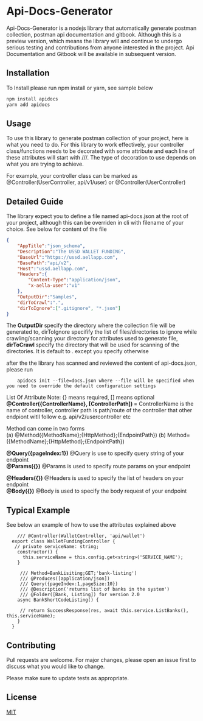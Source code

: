 # Api-Docs-Generator

Api-Docs-Generator is a nodejs library that automatically generate postman collection, postman api documentation and gitbook.
Although this is a preview version, which means the library will and continue to undergo serious testing and contributions from anyone interested in the project. Api Documentation and Gitbook will be available in subsequent version.

## Installation

To Install please run npm install or yarn, see sample below

```bash
npm install apidocs
yarn add apidocs
```

## Usage
To use this library to generate postman collection of your project, here is what you need to do.
For this library to work effectively, your controller class/functions needs to be decorated with some attribute and  each line of these attributes will start with ///.
The type of decoration to use depends on what you are trying to achieve.

For example, your controller class can be marked as @Controller(UserController, api/v1/user) or @Controller(UserController)


## Detailed Guide
The library expect you to define a file named api-docs.json at the root of your project, although this can be overriden in cli with filename of your choice. See below for content of the file

```apidocs.json
{
    "AppTitle":"json_schema",
    "Description":"The USSD WALLET FUNDING",
    "BaseUrl":"https://ussd.aellapp.com",
    "BasePath":"api/v2",
    "Host":"ussd.aellapp.com",
    "Headers":{
        "Content-Type":"application/json",
        "x-aella-user":"v1"
    },
    "OutputDir":"Samples",
    "dirToCrawl":".",
    "dirToIgnore":[".gitignore", "*.json"]
}
```
The <strong>OutputDir </strong> specify the directory where the collection file will be generated to,
dirToIgnore specifify the list of files/directories to ignore while crawling/scanning your directory for attributes used to generate file, <strong>
dirToCrawl </strong> specify the directory that will be used for scanning of the directories. It is default to . except you specify otherwise

after the the library has scanned and reviewed the content of api-docs.json, please run 
<br />
```cli  
    apidocs init --file=docs.json where --file will be specified when you need to override the default configuration settings
```

List Of Attribute
Note: {}  means required, [] means optional <br />
<strong>@Controller({ControllerName}, [ControllerPath]) </strong> = ControllerName is the name of controller, controller path is path/route of the controller that other endpiont witll follow e.g. api/v2/usercontroller etc

Method can come in two forms <br />
(a) @Method({MethodName};{HttpMethod};{EndpointPath})
(b) Method=({MethodName};{HttpMethod};{EndpointPath}) <br />


<strong>@Query({pageIndex:1})</strong> @Query is use to specify query string of your endpoint <br />
<strong>@Params({})</strong> @Params is used to specify route params on your endpoint

<strong>@Headers({})</strong> @Headers is used to specify the list of headers on your endpoint<br />
<strong>@Body({})</strong> @Body is used to specify the body request of your endpoint

## Typical Example
See below an example of how to use the attributes explained above
```cli
    /// @Controller(WalletController, 'api/wallet')
  export class WalletFundingController {
   // private serviceName: string;
    constructor() {
      this.serviceName = this.config.get<string>('SERVICE_NAME');
    }

     /// Method=BankLisiting;GET;'bank-listing')
     /// @Produces([application/json])
     /// Query({pageIndex:1,pageSize:10})
     /// @Description('returns list of banks in the system')
     /// @Folder([Bank, Listing]) for version 2.0
    async BankShortCodeListing() {
       
     // return SuccessResponse(res, await this.service.ListBanks(), this.serviceName);
    }
  }

```



## Contributing
Pull requests are welcome. For major changes, please open an issue first to discuss what you would like to change.

Please make sure to update tests as appropriate.

## License
[MIT](https://choosealicense.com/licenses/mit/)